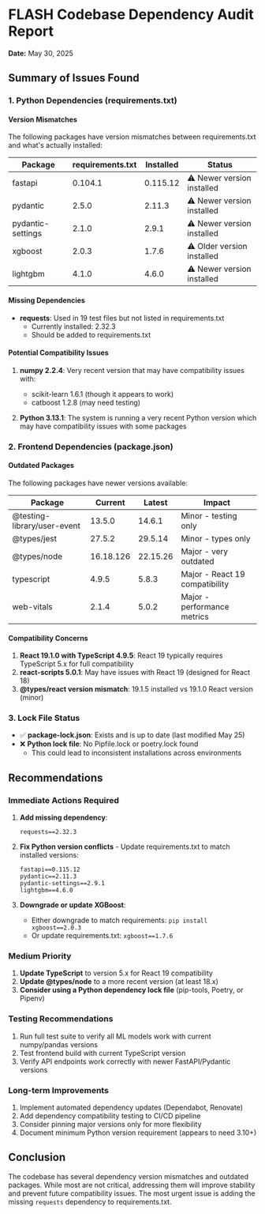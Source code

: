 # FLASH Codebase Dependency Audit Report

**Date:** May 30, 2025

## Summary of Issues Found

### 1. Python Dependencies (requirements.txt)

#### Version Mismatches
The following packages have version mismatches between requirements.txt and what's actually installed:

| Package | requirements.txt | Installed | Status |
|---------|-----------------|-----------|---------|
| fastapi | 0.104.1 | 0.115.12 | ⚠️ Newer version installed |
| pydantic | 2.5.0 | 2.11.3 | ⚠️ Newer version installed |
| pydantic-settings | 2.1.0 | 2.9.1 | ⚠️ Newer version installed |
| xgboost | 2.0.3 | 1.7.6 | ⚠️ Older version installed |
| lightgbm | 4.1.0 | 4.6.0 | ⚠️ Newer version installed |

#### Missing Dependencies
- **requests**: Used in 19 test files but not listed in requirements.txt
  - Currently installed: 2.32.3
  - Should be added to requirements.txt

#### Potential Compatibility Issues
1. **numpy 2.2.4**: Very recent version that may have compatibility issues with:
   - scikit-learn 1.6.1 (though it appears to work)
   - catboost 1.2.8 (may need testing)

2. **Python 3.13.1**: The system is running a very recent Python version which may have compatibility issues with some packages

### 2. Frontend Dependencies (package.json)

#### Outdated Packages
The following packages have newer versions available:

| Package | Current | Latest | Impact |
|---------|---------|---------|---------|
| @testing-library/user-event | 13.5.0 | 14.6.1 | Minor - testing only |
| @types/jest | 27.5.2 | 29.5.14 | Minor - types only |
| @types/node | 16.18.126 | 22.15.26 | Major - very outdated |
| typescript | 4.9.5 | 5.8.3 | Major - React 19 compatibility |
| web-vitals | 2.1.4 | 5.0.2 | Major - performance metrics |

#### Compatibility Concerns
1. **React 19.1.0 with TypeScript 4.9.5**: React 19 typically requires TypeScript 5.x for full compatibility
2. **react-scripts 5.0.1**: May have issues with React 19 (designed for React 18)
3. **@types/react version mismatch**: 19.1.5 installed vs 19.1.0 React version (minor)

### 3. Lock File Status
- ✅ **package-lock.json**: Exists and is up to date (last modified May 25)
- ❌ **Python lock file**: No Pipfile.lock or poetry.lock found
  - This could lead to inconsistent installations across environments

## Recommendations

### Immediate Actions Required
1. **Add missing dependency**:
   ```
   requests==2.32.3
   ```

2. **Fix Python version conflicts** - Update requirements.txt to match installed versions:
   ```
   fastapi==0.115.12
   pydantic==2.11.3
   pydantic-settings==2.9.1
   lightgbm==4.6.0
   ```

3. **Downgrade or update XGBoost**:
   - Either downgrade to match requirements: `pip install xgboost==2.0.3`
   - Or update requirements.txt: `xgboost==1.7.6`

### Medium Priority
1. **Update TypeScript** to version 5.x for React 19 compatibility
2. **Update @types/node** to a more recent version (at least 18.x)
3. **Consider using a Python dependency lock file** (pip-tools, Poetry, or Pipenv)

### Testing Recommendations
1. Run full test suite to verify all ML models work with current numpy/pandas versions
2. Test frontend build with current TypeScript version
3. Verify API endpoints work correctly with newer FastAPI/Pydantic versions

### Long-term Improvements
1. Implement automated dependency updates (Dependabot, Renovate)
2. Add dependency compatibility testing to CI/CD pipeline
3. Consider pinning major versions only for more flexibility
4. Document minimum Python version requirement (appears to need 3.10+)

## Conclusion
The codebase has several dependency version mismatches and outdated packages. While most are not critical, addressing them will improve stability and prevent future compatibility issues. The most urgent issue is adding the missing `requests` dependency to requirements.txt.